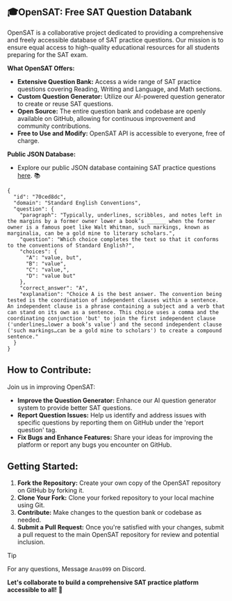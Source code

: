 ## 🎓OpenSAT: Free SAT Question Databank

OpenSAT is a collaborative project dedicated to providing a comprehensive and freely accessible database of SAT practice questions. Our mission is to ensure equal access to high-quality educational resources for all students preparing for the SAT exam.

**What OpenSAT Offers:**

- **Extensive Question Bank:** Access a wide range of SAT practice questions covering Reading, Writing and Language, and Math sections.
- **Custom Question Generator:** Utilize our AI-powered question generator to create or reuse SAT questions.
- **Open Source:** The entire question bank and codebase are openly available on GitHub, allowing for continuous improvement and community contributions.
- **Free to Use and Modify:** OpenSAT API is accessible to everyone, free of charge.

**Public JSON Database:**
- Explore our public JSON database containing SAT practice questions [here](https://api.jsonsilo.com/public/942c3c3b-3a0c-4be3-81c2-12029def19f5). 📚

```
{
  "id": "70ced8dc",
  "domain": "Standard English Conventions",
  "question": {
    "paragraph": "Typically, underlines, scribbles, and notes left in the margins by a former owner lower a book’s ______ when the former owner is a famous poet like Walt Whitman, such markings, known as marginalia, can be a gold mine to literary scholars.",
    "question": "Which choice completes the text so that it conforms to the conventions of Standard English?",
    "choices": {
      "A": "value, but",
      "B": "value",
      "C": "value,",
      "D": "value but"
    },
    "correct_answer": "A",
    "explanation": "Choice A is the best answer. The convention being tested is the coordination of independent clauses within a sentence. An independent clause is a phrase containing a subject and a verb that can stand on its own as a sentence. This choice uses a comma and the coordinating conjunction 'but' to join the first independent clause ('underlines…lower a book’s value') and the second independent clause ('such markings…can be a gold mine to scholars') to create a compound sentence."
  }
}
```

## How to Contribute:

Join us in improving OpenSAT:

- **Improve the Question Generator:** Enhance our AI question generator system to provide better SAT questions.
- **Report Question Issues:** Help us identify and address issues with specific questions by reporting them on GitHub under the 'report question' tag.
- **Fix Bugs and Enhance Features:** Share your ideas for improving the platform or report any bugs you encounter on GitHub.

## Getting Started:

1. **Fork the Repository:** Create your own copy of the OpenSAT repository on GitHub by forking it.
2. **Clone Your Fork:** Clone your forked repository to your local machine using Git.
3. **Contribute:** Make changes to the question bank or codebase as needed.
4. **Submit a Pull Request:** Once you're satisfied with your changes, submit a pull request to the main OpenSAT repository for review and potential inclusion.
> [!TIP]
>   For any questions, Message `Anas099` on Discord.

**Let's collaborate to build a comprehensive SAT practice platform accessible to all!** 🌟

